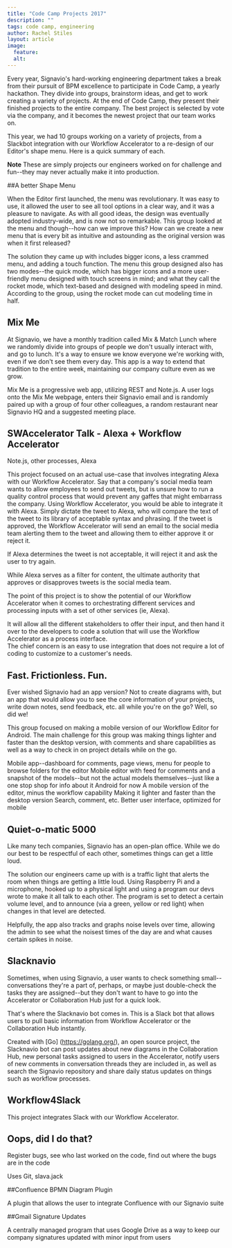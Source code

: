 ```yaml
---
title: "Code Camp Projects 2017"
description: ""
tags: code camp, engineering
author: Rachel Stiles
layout: article
image:
  feature:
  alt:
---
```


Every year, Signavio's hard-working engineering department takes a break from their pursuit of BPM excellence to participate in Code Camp, a yearly hackathon.
They divide into groups, brainstorm ideas, and get to work creating a variety of projects.
At the end of Code Camp, they present their finished projects to the entire company.
The best project is selected by vote via the company, and it becomes the newest project that our team works on.

This year, we had 10 groups working on a variety of projects, from a Slackbot integration with our Workflow Accelerator to a re-design of our Editor's shape menu. Here is a quick summary of each.

**Note** These are simply projects our engineers worked on for challenge and fun--they may never actually make it into production.


##A better Shape Menu

When the Editor first launched, the menu was revolutionary. It was easy to use, it allowed the user to see all tool options in a clear way, and it was a pleasure to navigate.
As with all good ideas, the design was eventually adopted industry-wide, and is now not so remarkable.
This group looked at the menu and though--how can we improve this? How can we create a new menu that is every bit as intuitive and astounding as the original version was when it first released?

The solution they came up with includes bigger icons, a less crammed menu, and adding a touch function.
The menu this group designed also has two modes--the quick mode, which has bigger icons and a more user-friendly menu designed with touch screens in mind; and what they call the rocket mode, which text-based and designed with modeling speed in mind.
According to the group, using the rocket mode can cut modeling time in half.


## Mix Me

At Signavio, we have a monthly tradition called Mix & Match Lunch where we randomly divide into groups of people we don't usually interact with, and go to lunch.
It's a way to ensure we know everyone we're working with, even if we don't see them every day.
This app is a way to extend that tradition to the entire week, maintaining our company culture even as we grow.

Mix Me is a progressive web app, utilizing REST and Note.js.
A user logs onto the Mix Me webpage, enters their Signavio email and is randomly paired up with a group of four other colleagues, a random restaurant near Signavio HQ and a suggested meeting place.


## SWAccelerator Talk - Alexa + Workflow Accelerator

Note.js, other processes, Alexa

This project focused on an actual use-case that involves integrating Alexa with our Workflow Accelerator.
Say that a company's social media team wants to allow employees to send out tweets, but is unsure how to run a quality control process that would prevent any gaffes that might embarrass the company.
Using Workflow Accelerator, you would be able to integrate it with Alexa.
Simply dictate the tweet to Alexa, who will compare the text of the tweet to its library of acceptable syntax and phrasing.
If the tweet is approved, the Workflow Accelerator will send an email to the social media team alerting them to the tweet and allowing them to either approve it or reject it.

If Alexa determines the tweet is not acceptable, it will reject it and ask the user to try again.

While Alexa serves as a filter for content, the ultimate authority that approves or disapproves tweets is the social media team.


The point of this project is to show the potential of our Workflow Accelerator when it comes to orchestrating different services and processing inputs with a set of other services (ie, Alexa).

It will allow all the different stakeholders to offer their input, and then hand it over to the developers to code a solution that will use the Workflow Accelerator as a process interface.  
The chief concern is an easy to use integration that does not require a lot of coding to customize to a customer's needs.  

## Fast. Frictionless. Fun.

Ever wished Signavio had an app version?
Not to create diagrams with, but an app that would allow you to see the core information of your projects, write down notes, send feedback, etc. all while you're on the go?
Well, so did we!

This group focused on making a mobile version of our Workflow Editor for Android.
The main challenge for this group was making things lighter and faster than the desktop version, with comments and share capabilities as well as a way to check in on project details while on the go.

Mobile app--dashboard for comments, page views, menu for people to browse folders for the editor
Mobile editor with feed for comments and a snapshot of the models--but not the actual models themselves--just like a one stop shop for info about it
Android for now
A mobile version of the editor, minus the workflow capability
Making it lighter and faster than the desktop version
Search, comment, etc.
Better user interface, optimized for mobile


## Quiet-o-matic 5000

Like many tech companies, Signavio has an open-plan office.
While we do our best to be respectful of each other, sometimes things can get a little loud.

The solution our engineers came up with is a traffic light that alerts the room when things are getting a little loud. Using Raspberry Pi and a microphone, hooked up to a physical light and using a program our devs wrote to make it all talk to each other.
The program is set to detect a certain volume level, and to announce (via a green, yellow or red light) when changes in that level are detected.

Helpfully, the app also tracks and graphs noise levels over time, allowing the admin to see what the noisest times of the day are and what causes certain spikes in noise.

## Slacknavio

Sometimes, when using Signavio, a user wants to check something small--conversations they're a part of, perhaps, or maybe just double-check the tasks they are assigned--but they don't want to have to go into the Accelerator or Collaboration Hub just for a quick look.

That's where the Slacknavio bot comes in.
This is a Slack bot that allows users to pull basic information from Workflow Accelerator or the Collaboration Hub instantly.

Created with [Go] (https://golang.org/), an open source project, the Slacknavio bot can post updates about new diagrams in the Collaboration Hub, new personal tasks assigned to users in the Accelerator, notify users of new comments in conversation threads they are included in, as well as search the Signavio repository and share daily status updates on things such as workflow processes.


## Workflow4Slack


This project integrates Slack with our Workflow Accelerator.

## Oops, did I do that?

Register bugs, see who last worked on the code, find out where the bugs are in the code

Uses Git, slava.jack

##Confluence BPMN Diagram Plugin

A plugin that allows the user to integrate Confluence with our Signavio suite

##Gmail Signature Updates

A centrally managed program that uses Google Drive as a way to keep our company signatures updated with minor input from users
